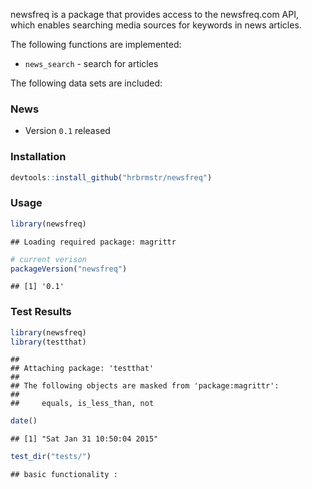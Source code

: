 newsfreq is a package that provides access to the newsfreq.com API, which enables searching media sources for keywords in news articles.

The following functions are implemented:

-   `news_search` - search for articles

The following data sets are included:

### News

-   Version `0.1` released

### Installation

``` r
devtools::install_github("hrbrmstr/newsfreq")
```

### Usage

``` r
library(newsfreq)
```

    ## Loading required package: magrittr

``` r
# current verison
packageVersion("newsfreq")
```

    ## [1] '0.1'

### Test Results

``` r
library(newsfreq)
library(testthat)
```

    ## 
    ## Attaching package: 'testthat'
    ## 
    ## The following objects are masked from 'package:magrittr':
    ## 
    ##     equals, is_less_than, not

``` r
date()
```

    ## [1] "Sat Jan 31 10:50:04 2015"

``` r
test_dir("tests/")
```

    ## basic functionality :
